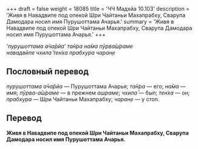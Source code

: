 +++
draft = false
weight = 18085
title = 'ЧЧ Мадхйа 10.103'
description = 'Живя в Навадвипе под опекой Шри Чайтаньи Махапрабху, Сварупа Дамодара носил имя Пурушоттама Ачарья.'
summary = 'Живя в Навадвипе под опекой Шри Чайтаньи Махапрабху, Сварупа Дамодара носил имя Пурушоттама Ачарья.'
+++

_‘пурушоттама а̄ча̄рйа’ та̄н̇ра на̄ма пӯрва̄ш́раме  
навадвӣпе чхила̄ тен̇ха прабхура чаран̣е_

## Пословный перевод

_пурушоттама_ _а̄ча̄рйа_ — Пурушоттама Ачарья; _та̄н̇ра_ — его; _на̄ма_ — имя; _пӯрва_\-_а̄ш́раме_ — в прежнем _ашраме_; _чхила̄_ — был; _тен̇ха_ — он; _прабхура_ — Шри Чайтаньи Махапрабху; _чаран̣е_ — у стоп.

## Перевод

**Живя в Навадвипе под опекой Шри Чайтаньи Махапрабху, Сварупа Дамодара носил имя Пурушоттама Ачарья.**
